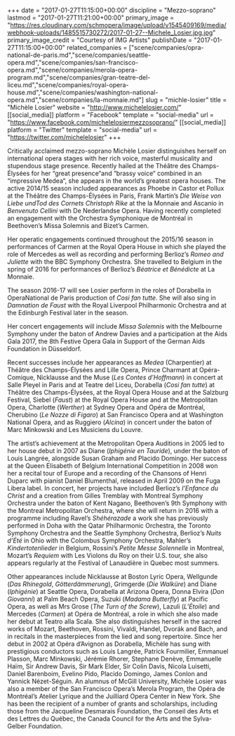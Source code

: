 +++
date = "2017-01-27T11:15:00+00:00"
discipline = "Mezzo-soprano"
lastmod = "2017-01-27T11:21:00+00:00"
primary_image = "https://res.cloudinary.com/schmopera/image/upload/v1545409169/media/webhook-uploads/1485515730272/2017-01-27--Michele_Losier.jpg.jpg"
primary_image_credit = "Courtesy of IMG Artists"
publishDate = "2017-01-27T11:15:00+00:00"
related_companies = ["scene/companies/opra-national-de-paris.md","scene/companies/seattle-opera.md","scene/companies/san-francisco-opera.md","scene/companies/merola-opera-program.md","scene/companies/gran-teatre-del-liceu.md","scene/companies/royal-opera-house.md","scene/companies/washington-national-opera.md","scene/companies/la-monnaie.md"]
slug = "michle-losier"
title = "Michèle Losier"
website = "http://www.michelelosier.com/"
[[social_media]]
platform = "Facebook"
template = "social-media"
url = "https://www.facebook.com/michelelosiermezzosoprano/"
[[social_media]]
platform = "Twitter"
template = "social-media"
url = "https://twitter.com/michelelosier"
+++

Critically acclaimed mezzo-soprano Michèle Losier distinguishes herself on international opera stages with her rich voice, masterful musicality and stupendous stage presence. Recently hailed at the Théâtre des Champs-Élysées for her “great presence“and “brassy voice“ combined in an “impressive Medea“, she appears in the world’s greatest opera houses. The active 2014/15 season included appearances as Phoebe in Castor et Pollux at the Théâtre des Champs-Élysées in Paris, Frank Martin’s *Die Weise von Liebe undTod des Cornets Christoph Rike* at the la Monnaie and Ascanio in *Benvenuto Cellini* with De Nederlandse Opera. Having recently completed an engagement with the Orchestra Symphonique de Montréal in Beethoven’s Missa Solemnis and Bizet’s Carmen. 

Her operatic engagements continued throughout the 2015/16 season in performances of Carmen at the Royal Opera House in which she played the role of Mercedes as well as recording and performing Berlioz’s *Romeo and Juliette* with the BBC Symphony Orchestra. She travelled to Belgium in the spring of 2016 for performances of Berlioz’s *Béatrice et Bénédicte* at La Monnaie. 

The season 2016-17 will see Losier perform in the roles of Dorabella in OperaNational de Paris production of *Cosi fan tutte*. She will also sing in *Damnation de Faust* with the Royal Liverpool Philharmonic Orchestra and at the Edinburgh Festival later in the season. 

Her concert engagements will include *Missa Solemnis* with the Melbourne Symphony under the baton of Andrew Davies and a participation at the Aids Gala 2017, the 8th Festive Opera Gala in Support of the German Aids Foundation in Düsseldorf. 

Recent successes include her appearances as *Medea* (Charpentier) at Théâtre des Champs-Élysées and Lille Opera, Prince Charmant at Opéra-Comique, Nicklausse and the Muse (*Les Contes d’Hoffmann*) in concert at Salle Pleyel in Paris and at Teatre del Liceu, Dorabella (*Cosi fan tutte*) at Théâtre des Champs-Élysées, at the Royal Opera House and at the Salzburg Festival, Siebel (*Faust*) at the Royal Opera House and at the Metropolitan Opera, Charlotte (*Werther*) at Sydney Opera and Opéra de Montréal, Cherubino (*Le Nozze di Figaro*) at San Francisco Opera and at Washington National Opera, and as Ruggiero (*Alcina*) in concert under the baton of Marc Minkowski and Les Musiciens du Louvre. 

The artist’s achievement at the Metropolitan Opera Auditions in 2005 led to her house debut in 2007 as Diane (*Iphigénie en Tauride*), under the baton of Louis Langrée, alongside Susan Graham and Placido Domingo. Her success at the Queen Elisabeth of Belgium International Competition in 2008 won her a recital tour of Europe and a recording of the Chansons of Henri Duparc with pianist Daniel Blumenthal, released in April 2009 on the Fuga Libera label. In concert, her projects have included Berlioz’s *l’Enfance du Christ* and a creation from Gilles Tremblay with Montreal Symphony Orchestra under the baton of Kent Nagano, Beethoven’s 9th Symphony with the Montreal Metropolitan Orchestra, where she will return in 2016 with a programme including Ravel’s *Shéhérazade* a work she has previously performed in Doha with the Qatar Philharmonic Orchestra, the Toronto Symphony Orchestra and the Seattle Symphony Orchestra, Berlioz’s *Nuits d’Été* in Ohio with the Colombus Symphony Orchestra, Mahler’s *Kindertotenlieder* in Belgium, Rossini’s *Petite Messe Solennelle* in Montreal, Mozart’s *Requiem* with Les Violons du Roy on their U.S. tour, she also appears regularly at the Festival of Lanaudière in Quebec most summers. 

Other appearances include Nicklausse at Boston Lyric Opera, Wellgunde (*Das Rhinegold*, *Götterdämmerung*), Grimgerde (*Die Walküre*) and Diane (*Iphigénie*) at Seattle Opera, Dorabella at Arizona Opera, Donna Elvira (*Don Giovanni*) at Palm Beach Opera, Suzuki (*Madama Butterfly*) at Pacific Opera, as well as Mrs Grose (*The Turn of the Screw*), Lazuli (*L’Étoile*) and Mercedes (*Carmen*) at Opéra de Montréal, a role in which she also made her debut at Teatro alla Scala. She also distinguishes herself in the sacred works of Mozart, Beethoven, Rossini, Vivaldi, Handel, Dvorák and Bach, and in recitals in the masterpieces from the lied and song repertoire. Since her debut in 2002 at Opéra d’Avignon as Dorabella, Michèle has sung with prestigious conductors such as Louis Langrée, Patrick Fourmilier, Emmanuel Plasson, Marc Minkowski, Jérémie Rhorer, Stephane Denève, Emmanuelle Haïm, Sir Andrew Davis, Sir Mark Elder, Sir Colin Davis, Nicola Luisetti, Daniel Barenboim, Evelino Pido, Placido Domingo, James Conlon and Yannick Nézet-Séguin. An alumnus of McGill University, Michèle Losier was also a member of the San Francisco Opera’s Merola Program, the Opéra de Montréal’s Atelier Lyrique and the Juilliard Opera Center in New York. She has been the recipient of a number of grants and scholarships, including those from the Jacqueline Desmarais Foundation, the Conseil des Arts et des Lettres du Québec, the Canada Council for the Arts and the Sylva-Gelber Foundation.
